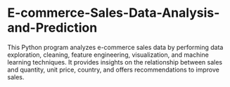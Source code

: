 # E-commerce-Sales-Data-Analysis-and-Prediction
This Python program analyzes e-commerce sales data by performing data exploration, cleaning, feature engineering, visualization, and machine learning techniques. It provides insights on the relationship between sales and quantity, unit price, country, and offers recommendations to improve sales.
